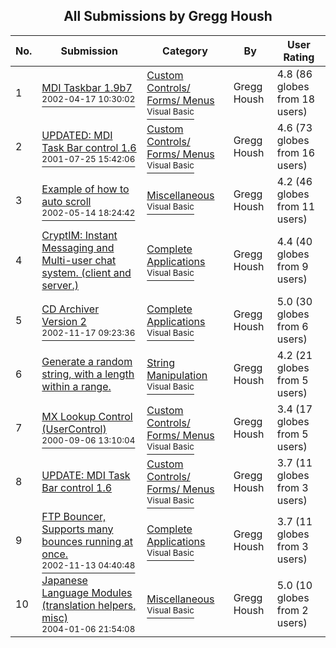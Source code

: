﻿<div align="center">

## All Submissions by Gregg Housh

</div>

No.  | Submission | Category | By   | User Rating
---- | ---------- | -------- | ---- | -----------
1 | [MDI Taskbar 1\.9b7<br /><sup>2002-04-17 10:30:02</sup>](https://github.com/Planet-Source-Code/gregg-housh-mdi-taskbar-1-9b7__1-33882) | [Custom Controls/ Forms/  Menus<br /><sup>Visual Basic</sup>](../ByCategory/custom-controls-forms-menus__1-4.md) | Gregg Housh | 4.8 (86 globes from 18 users)
2 | [UPDATED:  MDI Task Bar control 1\.6<br /><sup>2001-07-25 15:42:06</sup>](https://github.com/Planet-Source-Code/gregg-housh-updated-mdi-task-bar-control-1-6__1-24861) | [Custom Controls/ Forms/  Menus<br /><sup>Visual Basic</sup>](../ByCategory/custom-controls-forms-menus__1-4.md) | Gregg Housh | 4.6 (73 globes from 16 users)
3 | [Example of how to auto scroll<br /><sup>2002-05-14 18:24:42</sup>](https://github.com/Planet-Source-Code/gregg-housh-example-of-how-to-auto-scroll__1-34792) | [Miscellaneous<br /><sup>Visual Basic</sup>](../ByCategory/miscellaneous__1-1.md) | Gregg Housh | 4.2 (46 globes from 11 users)
4 | [CryptIM: Instant Messaging and Multi\-user chat system\. \(client and server\.\)<br />](https://github.com/Planet-Source-Code/gregg-housh-cryptim-instant-messaging-and-multi-user-chat-system-client-and-server__1-50613) | [Complete Applications<br /><sup>Visual Basic</sup>](../ByCategory/complete-applications__1-27.md) | Gregg Housh | 4.4 (40 globes from 9 users)
5 | [CD Archiver Version 2<br /><sup>2002-11-17 09:23:36</sup>](https://github.com/Planet-Source-Code/gregg-housh-cd-archiver-version-2__1-40806) | [Complete Applications<br /><sup>Visual Basic</sup>](../ByCategory/complete-applications__1-27.md) | Gregg Housh | 5.0 (30 globes from 6 users)
6 | [Generate a random string, with a length within a range\.<br />](https://github.com/Planet-Source-Code/gregg-housh-generate-a-random-string-with-a-length-within-a-range__1-21395) | [String Manipulation<br /><sup>Visual Basic</sup>](../ByCategory/string-manipulation__1-5.md) | Gregg Housh | 4.2 (21 globes from 5 users)
7 | [MX Lookup Control \(UserControl\)<br /><sup>2000-09-06 13:10:04</sup>](https://github.com/Planet-Source-Code/gregg-housh-mx-lookup-control-usercontrol__1-11306) | [Custom Controls/ Forms/  Menus<br /><sup>Visual Basic</sup>](../ByCategory/custom-controls-forms-menus__1-4.md) | Gregg Housh | 3.4 (17 globes from 5 users)
8 | [UPDATE:  MDI Task Bar control 1\.6<br />](https://github.com/Planet-Source-Code/gregg-housh-update-mdi-task-bar-control-1-6__1-25497) | [Custom Controls/ Forms/  Menus<br /><sup>Visual Basic</sup>](../ByCategory/custom-controls-forms-menus__1-4.md) | Gregg Housh | 3.7 (11 globes from 3 users)
9 | [FTP Bouncer, Supports many bounces running at once\.<br /><sup>2002-11-13 04:40:48</sup>](https://github.com/Planet-Source-Code/gregg-housh-ftp-bouncer-supports-many-bounces-running-at-once__1-40675) | [Complete Applications<br /><sup>Visual Basic</sup>](../ByCategory/complete-applications__1-27.md) | Gregg Housh | 3.7 (11 globes from 3 users)
10 | [Japanese Language Modules \(translation helpers, misc\)<br /><sup>2004-01-06 21:54:08</sup>](https://github.com/Planet-Source-Code/gregg-housh-japanese-language-modules-translation-helpers-misc__1-50828) | [Miscellaneous<br /><sup>Visual Basic</sup>](../ByCategory/miscellaneous__1-1.md) | Gregg Housh | 5.0 (10 globes from 2 users)

